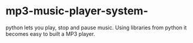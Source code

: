 # mp3-music-player-system-
python lets you play, stop and pause music. Using libraries from python it becomes easy to built a MP3 player. 
